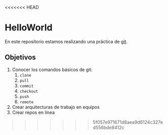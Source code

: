 <<<<<<< HEAD
# HelloWorld

En este repositorio estamos realizando una práctica de [git](https://git-scm.com/).

## Objetivos

1. Conocer los comandos básicos de git:
   1. `clone`
   1. `pull`
   3. `commit`
   4. `checkout`
   5. `push`
   6. `remote`
1. Crear arquitecturas de trabajo en equipos
2. Crear repos en línea
>>>>>>> 5f057e971671d8aea9d6124c327ed556bde8412c
